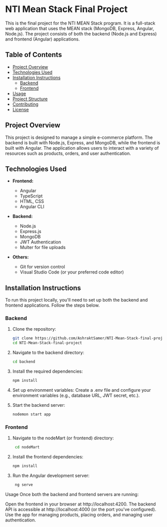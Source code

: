 # NTI Mean Stack Final Project

This is the final project for the NTI MEAN Stack program. It is a full-stack web application that uses the MEAN stack (MongoDB, Express, Angular, Node.js). The project consists of both the backend (Node.js and Express) and frontend (Angular) applications.

## Table of Contents

- [Project Overview](#project-overview)
- [Technologies Used](#technologies-used)
- [Installation Instructions](#installation-instructions)
  - [Backend](#backend)
  - [Frontend](#frontend)
- [Usage](#usage)
- [Project Structure](#project-structure)
- [Contributing](#contributing)
- [License](#license)

## Project Overview

This project is designed to manage a simple e-commerce platform. The backend is built with Node.js, Express, and MongoDB, while the frontend is built with Angular. The application allows users to interact with a variety of resources such as products, orders, and user authentication.

## Technologies Used

- **Frontend:**
  - Angular
  - TypeScript
  - HTML, CSS
  - Angular CLI
  
- **Backend:**
  - Node.js
  - Express.js
  - MongoDB
  - JWT Authentication
  - Multer for file uploads

- **Others:**
  - Git for version control
  - Visual Studio Code (or your preferred code editor)

## Installation Instructions

To run this project locally, you'll need to set up both the backend and frontend applications. Follow the steps below.

### Backend

1. Clone the repository:

   ```bash
   git clone https://github.com/AshraktSamer/NTI-Mean-Stack-final-project.git
   cd NTI-Mean-Stack-final-project


2. Navigate to the backend directory: 
   ```bash
   cd backend


3. Install the required dependencies:
   ```bash
   npm install

4. Set up environment variables: Create a .env file and configure your environment variables (e.g., database URL, JWT secret, etc.).

5. Start the backend server:
   ```bash
   nodemon start app

### Frontend


1. Navigate to the nodeMart (or frontend) directory: 
   ```bash
    cd nodeMart

2. Install the frontend dependencies:
   ```bash
   npm install

3. Run the Angular development server: 
   ```bash
    ng serve


Usage
Once both the backend and frontend servers are running:

Open the frontend in your browser at http://localhost:4200.
The backend API is accessible at http://localhost:4000 (or the port you've configured).
Use the app for managing products, placing orders, and managing user authentication.


